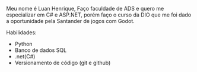 Meu nome é Luan Henrique, Faço faculdade de ADS  e quero me especializar em C# e ASP.NET, porém faço o curso da DIO que me foi dado a oportunidade pela Santander de jogos com Godot.

Habilidades:
- Python
- Banco de dados SQL
- .net(C#)
- Versionamento de código (git e github)